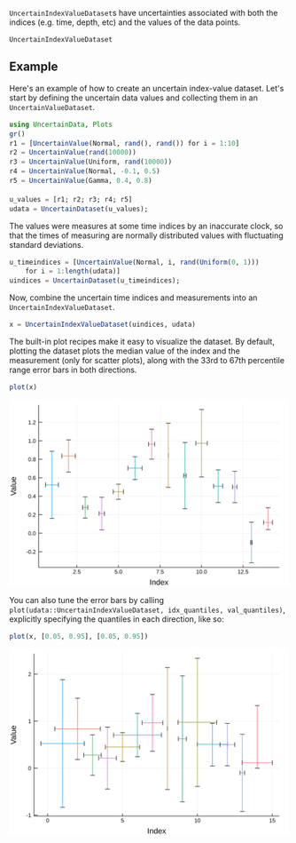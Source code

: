 `UncertainIndexValueDataset`s have uncertainties associated with both the 
indices (e.g. time, depth, etc) and the values of the data points.


```@docs 
UncertainIndexValueDataset
```

## Example

Here's an example of how to create an uncertain index-value dataset. Let's start by 
defining the uncertain data values and collecting them in an `UncertainValueDataset`. 

```julia 
using UncertainData, Plots 
gr()
r1 = [UncertainValue(Normal, rand(), rand()) for i = 1:10]
r2 = UncertainValue(rand(10000))
r3 = UncertainValue(Uniform, rand(10000))
r4 = UncertainValue(Normal, -0.1, 0.5)
r5 = UncertainValue(Gamma, 0.4, 0.8)

u_values = [r1; r2; r3; r4; r5]
udata = UncertainDataset(u_values);
```

The values were measures at some time indices by an inaccurate clock, so that the times 
of measuring are normally distributed values with fluctuating standard deviations.

```julia 
u_timeindices = [UncertainValue(Normal, i, rand(Uniform(0, 1))) 
    for i = 1:length(udata)]
uindices = UncertainDataset(u_timeindices);
```

Now, combine the uncertain time indices and measurements into an 
`UncertainIndexValueDataset`.

```julia
x = UncertainIndexValueDataset(uindices, udata)
```

The built-in plot recipes make it easy to visualize the dataset. 
By default, plotting the dataset plots the median value of the index and the measurement 
(only for scatter plots), along with the 33rd to 67th percentile range error bars in both 
directions. 

```julia 
plot(x)
```

![](uncertain_indexvalue_dataset_plot_defaulterrorbars.svg)

You can also tune the error bars by calling 
`plot(udata::UncertainIndexValueDataset, idx_quantiles, val_quantiles)`, explicitly 
specifying the quantiles in each direction, like so:

```julia 
plot(x, [0.05, 0.95], [0.05, 0.95])
```

![](uncertain_indexvalue_dataset_plot_customerrorbars.svg)

